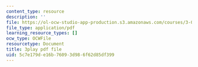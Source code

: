 ```yaml
---
content_type: resource
description: ''
file: https://ol-ocw-studio-app-production.s3.amazonaws.com/courses/3-091sc-introduction-to-solid-state-chemistry-fall-2010/5c7e179de16b76093d986f62d85df399_vJChxpbx_Oo.pdf
file_type: application/pdf
learning_resource_types: []
ocw_type: OCWFile
resourcetype: Document
title: 3play pdf file
uid: 5c7e179d-e16b-7609-3d98-6f62d85df399
---
```

